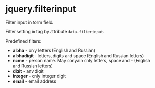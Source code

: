 # jquery.filterinput

Filter input in form field.

Filter setting in tag by attribute `data-filterinput`.

Predefined filters:
- __alpha__ - only letters (English and Russian)
- __alphadigit__ - letters, digits and space (English and Russian letters)
- __name__ - person name. May conyain only letters, space and - (English and Russian letters)
- __digit__ - any digit
- __integer__ - only integer digit
- __email__ - email address
